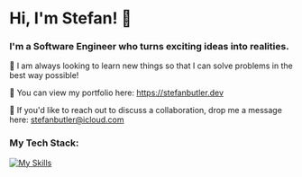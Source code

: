 # Hi, I'm Stefan! 👋

### I'm a Software Engineer who turns exciting ideas into realities.

🌟 I am always looking to learn new things so that I can solve problems in the best way possible!

💼 You can view my portfolio here: https://stefanbutler.dev

📩 If you'd like to reach out to discuss a collaboration, drop me a message here: stefanbutler@icloud.com 

<h3 align="left">My Tech Stack:</h3>

[![My Skills](https://skillicons.dev/icons?i=ts,react,redux,tailwind,postgres,nodejs,mongodb,postman,js,jquery,html,git,express,docker,angular&theme=dark)](https://skillicons.dev)
